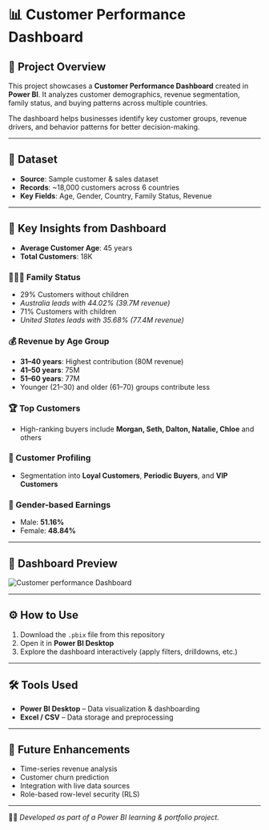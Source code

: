 # 📊 Customer Performance Dashboard

## 📌 Project Overview
This project showcases a **Customer Performance Dashboard** created in **Power BI**.
It analyzes customer demographics, revenue segmentation, family status, and buying patterns across multiple countries.

The dashboard helps businesses identify key customer groups, revenue drivers, and behavior patterns for better decision-making.

---

## 📂 Dataset
- **Source**: Sample customer & sales dataset
- **Records**: ~18,000 customers across 6 countries
- **Key Fields**: Age, Gender, Country, Family Status, Revenue

---

## 🔑 Key Insights from Dashboard
- **Average Customer Age**: 45 years
- **Total Customers**: 18K

### 👨‍👩‍👧 Family Status
- 29% Customers without children
- *Australia leads with 44.02% (39.7M revenue)*
- 71% Customers with children
- *United States leads with 35.68% (77.4M revenue)*

### 💰 Revenue by Age Group
- **31–40 years**: Highest contribution (80M revenue)
- **41–50 years**: 75M
- **51–60 years**: 77M
- Younger (21–30) and older (61–70) groups contribute less

### 🏆 Top Customers
- High-ranking buyers include **Morgan, Seth, Dalton, Natalie, Chloe** and others

### 👥 Customer Profiling
- Segmentation into **Loyal Customers**, **Periodic Buyers**, and **VIP Customers**

### 🚻 Gender-based Earnings
- Male: **51.16%**
- Female: **48.84%**

---

## 📸 Dashboard Preview
![Customer performance Dashboard](./screenshots2.png)


---

## ⚙️ How to Use
1. Download the `.pbix` file from this repository
2. Open it in **Power BI Desktop**
3. Explore the dashboard interactively (apply filters, drilldowns, etc.)

---

## 🛠️ Tools Used
- **Power BI Desktop** – Data visualization & dashboarding
- **Excel / CSV** – Data storage and preprocessing

---

## 🚀 Future Enhancements
- Time-series revenue analysis
- Customer churn prediction
- Integration with live data sources
- Role-based row-level security (RLS)

---

👩‍💻 *Developed as part of a Power BI learning & portfolio project.*
